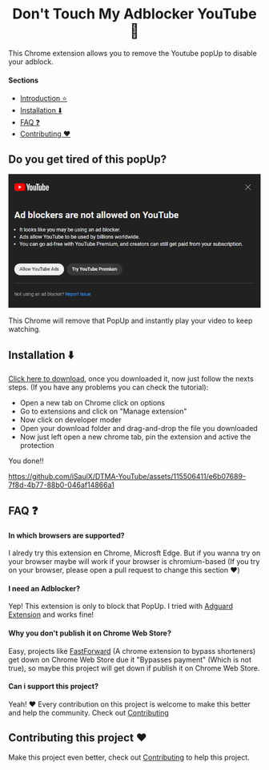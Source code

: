 <h1 align='center'>Don't Touch My Adblocker YouTube 🚫</h1>

This Chrome extension allows you to remove the Youtube popUp to disable your adblock.

#### Sections
- [Introduction ⭐](https://github.com/iSaulX/DTMA-YouTube#do-you-get-tired-of-this-popup-)
- [Installation ⬇️](https://github.com/iSaulX/DTMA-YouTube#installation-%EF%B8%8F-)
- [FAQ ❓](https://github.com/iSaulX/DTMA-YouTube/edit/main/README.md#faq-)
- [Contributing ❤️](https://github.com/iSaulX/DTMA-YouTube/edit/main/README.md#contributing-this-project-%EF%B8%8F)

<h2 >Do you get tired of this popUp? </h2>
<img src='/images/popUp.png'>

This Chrome will remove that PopUp and instantly play your video to keep watching.

<h2>Installation ⬇️ </h2>

[Click here to download](https://github.com/iSaulX/DTMA-YouTube/releases/download/v1.1/source.v1.1.zip), once you downloaded it, now just follow the nexts steps. (If you have any problems you can check the tutorial):

- Open a new tab on Chrome click on options
- Go to extensions and click on "Manage extension"
- Now click on developer moder
- Open your download folder and drag-and-drop the file you downloaded
- Now just left open a new chrome tab, pin the extension and active the protection

You done!!


https://github.com/iSaulX/DTMA-YouTube/assets/115506411/e6b07689-7f8d-4b77-88b0-046af14866a1

## FAQ ❓

#### In which browsers are supported?
I alredy try this extension en Chrome, Microsft Edge. But if you wanna try on your browser maybe will work if your browser is chromium-based (If you try on your browser, please open a pull request to change this section ❤️)

#### I need an Adblocker?

Yep! This extension is only to block that PopUp. I tried with [Adguard Extension](https://adguard.com/es/welcome.html) and works fine!

#### Why you don't publish it on Chrome Web Store? 

Easy, projects like [FastForward](https://github.com/FastForwardTeam/FastForward) (A chrome extension to bypass shorteners) get down on Chrome Web Store due it "Bypasses payment" (Which is not true), so maybe this project will get down if publish it on Chrome Web Store.

#### Can i support this project?

Yeah! ❤️ Every contribution on this project is welcome to make this better and help the community. Check out [Contributing](https://github.com/iSaulX/DTMA-YouTube/blob/main/CONTRIBUTING.md)


## Contributing this project ❤️

Make this project even better, check out [Contributing](https://github.com/iSaulX/DTMA-YouTube/blob/main/CONTRIBUTING.md) to help this project. 
